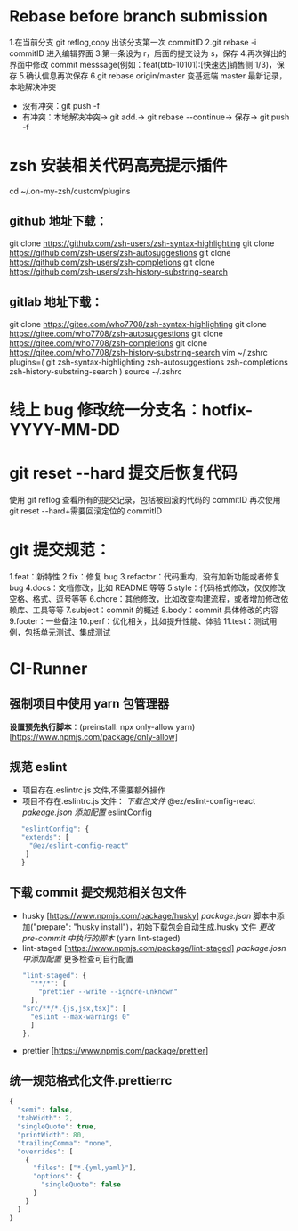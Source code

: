 # Rebase before branch submission

1.在当前分支 git reflog,copy 出该分支第一次 commitID
2.git rebase -i commitID 进入编辑界面 3.第一条设为 r，后面的提交设为 s，保存 4.再次弹出的界面中修改 commit messsage(例如：feat(btb-10101):[快速达]销售侧 1/3)，保存 5.确认信息再次保存
6.git rebase origin/master 变基远端 master 最新记录，本地解决冲突

- 没有冲突：git push -f
- 有冲突：本地解决冲突-> git add.-> git rebase --continue-> 保存-> git push -f

# zsh 安装相关代码高亮提示插件

cd ~/.on-my-zsh/custom/plugins

## github 地址下载：

git clone https://github.com/zsh-users/zsh-syntax-highlighting
git clone https://github.com/zsh-users/zsh-autosuggestions
git clone https://github.com/zsh-users/zsh-completions
git clone https://github.com/zsh-users/zsh-history-substring-search

## gitlab 地址下载：

git clone https://gitee.com/who7708/zsh-syntax-highlighting
git clone https://gitee.com/who7708/zsh-autosuggestions
git clone https://gitee.com/who7708/zsh-completions
git clone https://gitee.com/who7708/zsh-history-substring-search
vim ~/.zshrc
plugins=(
git
zsh-syntax-highlighting
zsh-autosuggestions
zsh-completions
zsh-history-substring-search
)
source ~/.zshrc

# 线上 bug 修改统一分支名：hotfix-YYYY-MM-DD

# git reset --hard 提交后恢复代码

使用 git reflog 查看所有的提交记录，包括被回滚的代码的 commitID
再次使用 git reset --hard+需要回滚定位的 commitID

# git 提交规范：

1.feat：新特性
2.fix：修复 bug
3.refactor：代码重构，没有加新功能或者修复 bug
4.docs：文档修改，比如 README 等等
5.style：代码格式修改，仅仅修改空格、格式、逗号等等
6.chore：其他修改，比如改变构建流程，或者增加修改依赖库、工具等等
7.subject：commit 的概述
8.body：commit 具体修改的内容
9.footer：一些备注
10.perf：优化相关，比如提升性能、体验
11.test：测试用例，包括单元测试、集成测试

# CI-Runner

## 强制项目中使用 yarn 包管理器

**设置预先执行脚本**：(preinstall: npx only-allow yarn) [https://www.npmjs.com/package/only-allow]

## 规范 eslint

- 项目存在.eslintrc.js 文件,不需要额外操作
- 项目不存在.eslintrc.js 文件：
  _下载包文件_ @ez/eslint-config-react
  _pakeage.json 添加配置_ eslintConfig

```js
   "eslintConfig": {
   "extends": [
     "@ez/eslint-config-react"
    ]
   }
```

## 下载 commit 提交规范相关包文件

- husky [https://www.npmjs.com/package/husky]
  _package.json_ 脚本中添加("prepare": "husky install")，初始下载包会自动生成.husky 文件
  _更改 pre-commit 中执行的脚本_ (yarn lint-staged)
- lint-staged [https://www.npmjs.com/package/lint-staged]
  _package.josn 中添加配置_ 更多检查可自行配置
  ```js
  "lint-staged": {
    "**/*": [
      "prettier --write --ignore-unknown"
    ],
  "src/**/*.{js,jsx,tsx}": [
    "eslint --max-warnings 0"
    ]
  },
  ```
- prettier [https://www.npmjs.com/package/prettier]

## 统一规范格式化文件.prettierrc

```js
{
  "semi": false,
  "tabWidth": 2,
  "singleQuote": true,
  "printWidth": 80,
  "trailingComma": "none",
  "overrides": [
    {
      "files": ["*.{yml,yaml}"],
      "options": {
        "singleQuote": false
      }
    }
  ]
}
```
